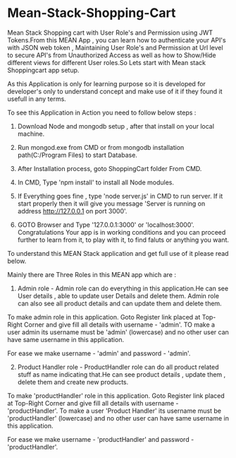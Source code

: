 # Mean-Stack-Shopping-Cart
Mean Stack Shopping cart with User Role's and Permission using JWT Tokens.From this MEAN App , you can learn how to authenticate your API's with JSON web token , Maintaining User Role's and Permission at Url level to secure API's from Unauthorized Access as well as how to Show/Hide different views for different User roles.So Lets start with Mean stack Shoppingcart app setup.

As this Application is only for learning purpose so it is developed for developer's only to understand concept and make use of it if they found it usefull in any terms.

To see this Application in Action you need to follow below steps :

1) Download Node and mongodb setup , after that install on your local machine.

2) Run mongod.exe from CMD or from mongodb installation path(C:/Program Files) to start Database.

3) After Installation process, goto ShoppingCart folder From CMD. 

4) In CMD, Type 'npm install' to install all Node modules.

5) If Everything goes fine , type 'node server.js' in CMD to run server. If it start properly then it will give you message 'Server is running on address http://127.0.0.1 on port 3000'.

6) GOTO Browser and Type '127.0.0.1:3000' or 'localhost:3000'. Congratulations Your app is in working conditions and you can proceed further to learn from it, to play with it, to find faluts or anything you want.

To understand this MEAN Stack application and get full use of it please read below.

Mainly there are Three Roles in this MEAN app which are :

1) Admin role - Admin role can do everything in this application.He can see User details , able to update user Details and delete them. Admin role can also see all product details and can update them and delete them.  

To make admin role in this application. Goto Register link placed at Top-Right Corner and give fill all details with username - 'admin'. TO make a user admin its username must be 'admin' (lowercase) and no other user can have same username in this application.

For ease we make username - 'admin' and password - 'admin'.


2) Product Handler role - ProductHandler role can do all product related stuff as name indicating that.He can see product details , update them , delete them and create new products.


To make 'productHandler' role in this application. Goto Register link placed at Top-Right Corner and give fill all details with username - 'productHandler'. To make a user 'Product Handler'  its username must be 'productHandler' (lowercase) and no other user can have same username in this application.

For ease we make username - 'productHandler' and password - 'productHandler'.


